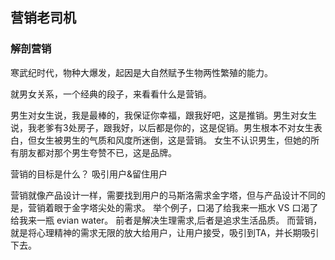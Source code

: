 ## 营销老司机 ##

### 解剖营销 ###

寒武纪时代，物种大爆发，起因是大自然赋予生物两性繁殖的能力。

就男女关系，一个经典的段子，来看看什么是营销。

男生对女生说，我是最棒的，我保证你幸福，跟我好吧，这是推销。男生对女生说，我老爹有3处房子，跟我好，以后都是你的，这是促销。男生根本不对女生表白，但女生被男生的气质和风度所迷倒，这是营销。
女生不认识男生，但她的所有朋友都对那个男生夸赞不已，这是品牌。

营销的目标是什么？ 吸引用户&留住用户

营销就像产品设计一样，需要找到用户的马斯洛需求金字塔，但与产品设计不同的是，营销着眼于金字塔尖处的需求。 举个例子，口渴了给我来一瓶水  VS 口渴了给我来一瓶 evian water。 前者是解决生理需求,后者是追求生活品质。 而营销，就是将心理精神的需求无限的放大给用户，让用户接受，吸引到TA，并长期吸引下去。

